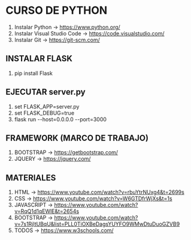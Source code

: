 # CURSO DE PYTHON
1. Instalar Python -> https://www.python.org/
2. Instalar Visual Studio Code -> https://code.visualstudio.com/
3. Instalar Git -> https://git-scm.com/

## INSTALAR FLASK
1. pip install Flask

## EJECUTAR server.py
1. set FLASK_APP=server.py
2. set FLASK_DEBUG=true
3. flask run --host=0.0.0.0 --port=3000

## FRAMEWORK (MARCO DE TRABAJO)
1. BOOTSTRAP -> https://getbootstrap.com/
2. JQUERY -> https://jquery.com/

## MATERIALES
1. HTML -> https://www.youtube.com/watch?v=rbuYtrNUxg4&t=2699s
2. CSS -> https://www.youtube.com/watch?v=W6GTDfrWjXs&t=1s
3. JAVASCRIPT -> https://www.youtube.com/watch?v=RqQ1d1qEWlE&t=2654s
4. BOOTSTRAP -> https://www.youtube.com/watch?v=7s1RjItUBqU&list=PLL0TiOXBeDagsYUYFO9WMwDtuDuoGZVB9
5. TODOS -> https://www.w3schools.com/